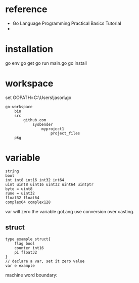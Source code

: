 
# reference
 

*   Go Language Programming Practical Basics Tutorial 
* 

# installation

go env
go get
go run main.go
go install

# workspace


set GOPATH=C:\Users\jason\go

```
go-workspace
	bin
	src
		github.com
			sysbender
				myproject1
					project_files
	pkg
```

# variable

```
string
bool
int int8 int16 int32 int64
uint uint8 uint16 uint32 uint64 uintptr
byte = uint8
rune = uint32
float32 float64
complex64 complex128
```
var will zero the variable
goLang use conversion over casting.
## struct
```
type example struct{
	flag bool
	counter int16
	pi float32
}
// declare a var, set it zero value
var e example

```

machine word boundary:
 
<!--stackedit_data:
eyJoaXN0b3J5IjpbMTM3ODk3Mzk5MiwtNDkxNzQ3NDM1LDExND
M2MzY0MTcsLTg2MjA0ODEzMSwxNzg4NjM1ODIyLC0xNTE2NDc0
MzM0LDczNzM0ODkwNywtODkzMjk4ODkyLDgyODM4MDEyNF19
-->